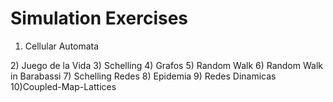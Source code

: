 # Simulation Exercises 
1) Cellular Automata
<p align="center">
  <src="CA.png">
</p>
2) Juego de la Vida
3) Schelling
4) Grafos
5) Random Walk
6) Random Walk in Barabassi
7) Schelling Redes
8) Epidemia
9) Redes Dinamicas
10)Coupled-Map-Lattices
